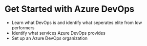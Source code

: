 # Get Started with Azure DevOps

* Learn what DevOps is and identify what seperates elite from low performers 
* Identify what services Azure DevOps provides
* Set up an Azure DevOps organization 

